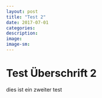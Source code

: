 ```yaml
---
layout: post
title: "Test 2"
date: 2017-07-01
categories:
description: 
image: 
image-sm:
---
```

Test Überschrift 2
================

dies ist ein zweiter test